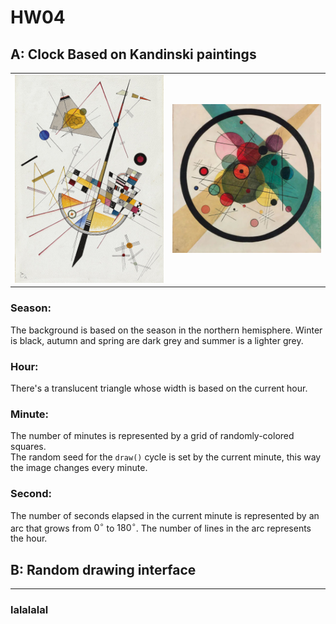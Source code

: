 # HW04

## A: Clock Based on Kandinski paintings

|  |  |
--- | ---
| ![](./images/wk00.jpg) | ![](./images/wk01.jpg) |

### Season:
The background is based on the season in the northern hemisphere. Winter is black, autumn and spring are dark grey and summer is a lighter grey.

### Hour:
There's a translucent triangle whose width is based on the current hour.

### Minute:
The number of minutes is represented by a grid of randomly-colored squares.  
The random seed for the ```draw()``` cycle is set by the current minute, this way the image changes every minute.

### Second:
The number of seconds elapsed in the current minute is represented by an arc that grows from $0^\circ$ to $180^\circ$. The number of lines in the arc represents the hour.

## B: Random drawing interface
---

### lalalalal
